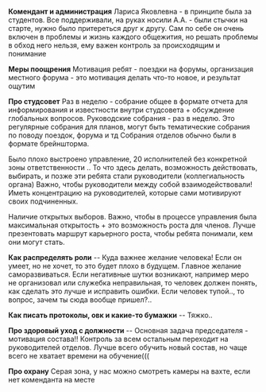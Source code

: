 **Комендант и администрация**
Лариса Яковлевна - в принципе была за студентов. Все поддерживали, на руках носили
А.А. - были стычки на старте, нужно было притереться друг к другу. Сам по себе он очень включен в проблемы и жизнь каждого общежития, но решать проблемы в обход него нельзя, ему важен контроль за происходящим и понимание

**Меры поощрения**
Мотивация ребят - поездки на форумы, организация местного форума - это мотивация делать что-то новое, и результат ощутим

**Про студсовет**
Раз в неделю - собрание общее в формате отчета для информирования и известности внутри студсовета + обсуждение глобальных вопросов. 
Руководские собрания - раз в неделю. Это регулярные собрания для планов, могут быть тематические собрания по поводу поездок, форума и тд
Собрания отделов обычно были в формате брейншторма.

Было плохо выстроено управление, 20 исполнителей без конкретной зоны ответственности
.. То что здесь делать, возможность действовать, выбирать, и позже эти ребята стали руководители (коллегиальность органа) 
Важно, чтобы руководители между собой взаимодействовали!
Иметь концентрацию на руководителей, которые сами мотивируют своих подчиненных.

Наличие открытых выборов. Важно, чтобы в процессе управления была максимальная открытость + это возможность роста для членов.
Лучше презентовать маршрут карьерного роста, чтобы ребята понимали, кем они могут стать.

**Как распределять роли**
-- Куда важнее желание человека! Если он умеет, но не хочет, то это будет плохо в будущем. Главное желание саморазвиваться. Если негативные шутки возникают, например меро не организовал или служебка неправильная, то человек должен понять, как сделать 
это лучше и исправить ошибки. Если человек тупой.., то вопрос, зачем ты сюда вообще пришел?..
   
**Как писать протоколы, овк и какие-то бумажки**
-- Тяжко..

**Про здоровый уход с должности**
-- Основная задача председателя - мотивация состава!! Контроль за всем остальным переходит на руководителей отделов.
Лучше всего обучить новый состав, но чаще всего не хватает времени на обучение(((

**Про охрану**
Серая зона, у нас можно смотреть камеры на вахте, если нет коменданта на месте